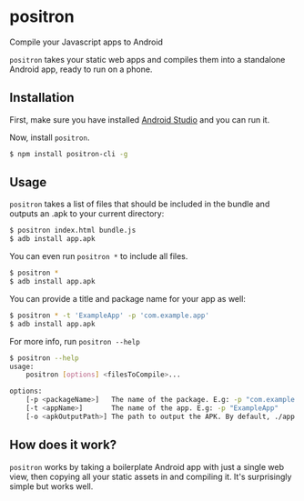 # positron
Compile your Javascript apps to Android

`positron` takes your static web apps and compiles them into a standalone Android app, ready to run on a phone.

Installation
---

First, make sure you have installed [Android Studio](https://developer.android.com/sdk/index.html#top) and you can run it.

Now, install `positron`.

```bash
$ npm install positron-cli -g
```

Usage
---

`positron` takes a list of files that should be included in the bundle and outputs an .apk to your current directory:

```bash
$ positron index.html bundle.js
$ adb install app.apk
```

You can even run `positron *` to include all files.

```bash
$ positron *
$ adb install app.apk
```

You can provide a title and package name for your app as well:
```bash
$ positron * -t 'ExampleApp' -p 'com.example.app'
$ adb install app.apk
```

For more info, run `positron --help`
```bash
$ positron --help
usage:
    positron [options] <filesToCompile>...

options:
    [-p <packageName>]   The name of the package. E.g: -p "com.example.app"
    [-t <appName>]       The name of the app. E.g: -p "ExampleApp"
    [-o <apkOutputPath>] The path to output the APK. By default, ./app.apk

```

How does it work?
---

`positron` works by taking a boilerplate Android app with just a single web view, then copying all your static assets in and compiling it. It's surprisingly simple but works well.
